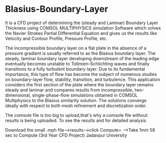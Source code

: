 # Blasius-Boundary-Layer
It is a  CFD project of determining the (steady and Laminar) Boundary Layer Thickness using COMSOL MULTIPHYSICS simulation Software which solves the Navier Strokes Partial Differential Equation and gives
us the results like Velocity and Contour Profile, Pressure Profile, etc.

The incompressible boundary layer on a flat plate in the absence of a pressure gradient is usually referred to as the Blasius boundary layer. The steady, laminar boundary layer developing downstream of the 
leading edge eventually becomes unstable to Tollmien–Schlichting waves and finally transitions to a fully turbulent boundary layer. Due to its fundamental importance, this type of flow has become 
the subject of numerous studies on boundary-layer flow, stability, transition, and turbulence. This application considers the first section of the plate where the boundary layer remains steady and
laminar and compares results from incompressible, two-dimensional, single-phase-flow simulations obtained in COMSOL Multiphysics to the Blasius similarity solution. The solutions converge ideally 
with respect to both mesh refinement and discretization order.

The comsole file is too big to upload,that's why a comsole file without results is being uploaded. To see the results and for detailed analysis

Download the small .mph file-->results-->click Compute= -->Take 1min 58 sec to Compute (3rd Year CFD Project) Jadavpur University
